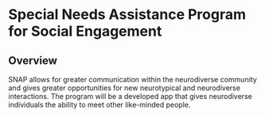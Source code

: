# Special Needs Assistance Program for Social Engagement
## Overview
SNAP allows for greater communication within the neurodiverse community and gives greater opportunities for new neurotypical and neurodiverse interactions. The program will be a developed app that gives neurodiverse individuals the ability to meet other like-minded people.

